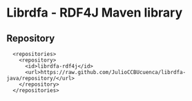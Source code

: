 # Librdfa - RDF4J Maven library

## Repository 

```mvn
  <repositories>
    <repository>
      <id>librdfa-rdf4j</id>
      <url>https://raw.github.com/JulioCCBUcuenca/librdfa-java/repository/</url>
    </repository>
  </repositories>
```
